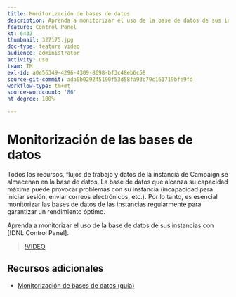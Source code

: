 ```yaml
---
title: Monitorización de bases de datos
description: Aprenda a monitorizar el uso de la base de datos de sus instancias.
feature: Control Panel
kt: 6433
thumbnail: 327175.jpg
doc-type: feature video
audience: administrator
activity: use
team: TM
exl-id: a0e56349-4296-4309-8698-bf3c48eb6c58
source-git-commit: ada0b029245190f53d58fa93c79c161719bfe9fd
workflow-type: tm+mt
source-wordcount: '86'
ht-degree: 100%

---
```


# Monitorización de las bases de datos

Todos los recursos, flujos de trabajo y datos de la instancia de Campaign se almacenan en la base de datos. La base de datos que alcanza su capacidad máxima puede provocar problemas con su instancia (incapacidad para iniciar sesión, enviar correos electrónicos, etc.). Por lo tanto, es esencial monitorizar las bases de datos de las instancias regularmente para garantizar un rendimiento óptimo.

Aprenda a monitorizar el uso de la base de datos de sus instancias con [!DNL Control Panel].

>[!VIDEO](https://video.tv.adobe.com/v/327175?quality=12)

## Recursos adicionales

* [Monitorización de bases de datos (guía)](https://experienceleague.adobe.com/docs/control-panel/using/performance-monitoring/database-monitoring.html?lang=es#performance-monitoring)
